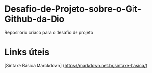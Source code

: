 # Desafio-de-Projeto-sobre-o-Git-Github-da-Dio
Repositório criado para o desafio de projeto

# Links úteis
[Sintaxe Básica Marckdown] (https://markdown.net.br/sintaxe-basica/)

